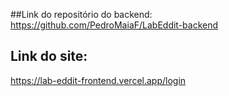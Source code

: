 ##Link do repositório do backend: https://github.com/PedroMaiaF/LabEddit-backend

## Link do site: 
https://lab-eddit-frontend.vercel.app/login

